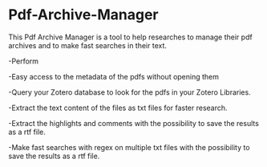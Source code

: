# Pdf-Archive-Manager
This Pdf Archive Manager is a tool to help researches to manage their pdf archives and to make fast searches in their text.


-Perform 

-Easy access to the metadata of the pdfs without opening them 

-Query your Zotero database to look for the pdfs in your Zotero Libraries.

-Extract the text content of the files as txt files for faster research.

-Extract the highlights and comments with the possibility to save the results as a rtf file.

-Make fast searches with regex on multiple txt files with the possibility to save the results as a rtf file.

